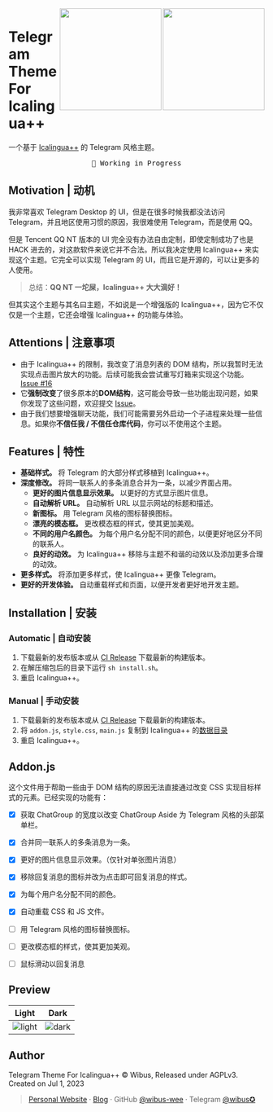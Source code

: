 <div>
  <a href="https://github.com/wibus-wee/icalingua-theme-telegram">
  <img align="right" width="200" src="https://github.com/wibus-wee/icalingua-theme-telegram/assets/62133302/563396b0-9211-409a-9136-74a6f3cad037#gh-light-mode-only" />
  </a>

  <a href="https://github.com/wibus-wee/icalingua-theme-telegram">
  <img align="right" width="200" src="https://github.com/wibus-wee/icalingua-theme-telegram/assets/62133302/115cdb16-88fa-4ba6-9a14-32b9ab669b1b#gh-dark-mode-only" />
  </a>

</div>

# Telegram Theme For Icalingua++

一个基于 [Icalingua++](https://github.com/Icalingua-plus-plus/Icalingua-plus-plus) 的 Telegram 风格主题。

<pre align="center">
🧪 Working in Progress
</pre>

## Motivation | 动机

我非常喜欢 Telegram Desktop 的 UI，但是在很多时候我都没法访问 Telegram，并且地区使用习惯的原因，我很难使用 Telegram，而是使用 QQ。

但是 Tencent QQ NT 版本的 UI 完全没有办法自由定制，即使定制成功了也是 HACK 进去的，对这款软件来说它并不合法。所以我决定使用 Icalingua++ 来实现这个主题。它完全可以实现 Telegram 的 UI，而且它是开源的，可以让更多的人使用。

> 总结：**QQ NT 一坨屎，Icalingua++ 大大滴好！**

但其实这个主题与其名曰主题，不如说是一个增强版的 Icalingua++，因为它不仅仅是一个主题，它还会增强 Icalingua++ 的功能与体验。

## Attentions | 注意事项

- 由于 Icalingua++ 的限制，我改变了消息列表的 DOM 结构，所以我暂时无法实现点击图片放大的功能。后续可能我会尝试重写灯箱来实现这个功能。[Issue #16](https://github.com/wibus-wee/icalingua-theme-telegram/issues/16)
- 它**强制改变**了很多原本的**DOM结构**，这可能会导致一些功能出现问题，如果你发现了这些问题，欢迎提交 [Issue](https://github.com/wibus-wee/icalingua-theme-telegram/issues)。
- 由于我们想要增强聊天功能，我们可能需要另外启动一个子进程来处理一些信息。如果你**不信任我 / 不信任仓库代码**，你可以不使用这个主题。

## Features | 特性

- **基础样式。** 将 Telegram 的大部分样式移植到 Icalingua++。
- **深度修改。** 将同一联系人的多条消息合并为一条，以减少界面占用。
  - **更好的图片信息显示效果。** 以更好的方式显示图片信息。
  - **自动解析 URL。** 自动解析 URL 以显示网站的标题和描述。
  - **新图标。** 用 Telegram 风格的图标替换图标。
  - **漂亮的模态框。** 更改模态框的样式，使其更加美观。
  - **不同的用户名颜色。** 为每个用户名分配不同的颜色，以便更好地区分不同的联系人。
  - **良好的动效。** 为 Icalingua++ 移除与主题不和谐的动效以及添加更多合理的动效。
- **更多样式。** 将添加更多样式，使 Icalingua++ 更像 Telegram。
- **更好的开发体验。** 自动重载样式和页面，以便开发者更好地开发主题。

## Installation | 安装

### Automatic | 自动安装

1. 下载最新的发布版本或从 [CI Release](https://github.com/wibus-wee/icalingua-theme-telegram/releases) 下载最新的构建版本。
2. 在解压缩包后的目录下运行 `sh install.sh`。
3. 重启 Icalingua++。

### Manual | 手动安装

1. 下载最新的发布版本或从 [CI Release](https://github.com/wibus-wee/icalingua-theme-telegram/releases) 下载最新的构建版本。
2. 将 `addon.js`, `style.css`, `main.js` 复制到 Icalingua++ 的[数据目录](https://github.com/Icalingua-plus-plus/Icalingua-plus-plus#%E9%BB%98%E8%AE%A4%E6%95%B0%E6%8D%AE%E7%9B%AE%E5%BD%95)
3. 重启 Icalingua++。

## Addon.js

这个文件用于帮助一些由于 DOM 结构的原因无法直接通过改变 CSS 实现目标样式的元素。已经实现的功能有：

- [x] 获取 ChatGroup 的宽度以改变 ChatGroup Aside 为 Telegram 风格的头部菜单栏。
- [x] 合并同一联系人的多条消息为一条。
- [x] 更好的图片信息显示效果。（仅针对单张图片消息）
- [x] 移除回复消息的图标并改为点击即可回复消息的样式。
- [x] 为每个用户名分配不同的颜色。
- [x] 自动重载 CSS 和 JS 文件。
- [ ] 用 Telegram 风格的图标替换图标。
- [ ] 更改模态框的样式，使其更加美观。
- [ ] 鼠标滑动以回复消息


## Preview

|Light|Dark|
|---|---|
|<img alt="light" src="https://github.com/wibus-wee/icalingua-theme-telegram/assets/62133302/841d7e5e-5e82-4373-9983-f61903879c86">|<img  alt="dark" src="https://github.com/wibus-wee/icalingua-theme-telegram/assets/62133302/e07826bd-99a8-49fb-96b6-c7dad19cf16e">|


## Author

Telegram Theme For Icalingua++ © Wibus, Released under AGPLv3. Created on Jul 1, 2023

> [Personal Website](http://wibus.ren/) · [Blog](https://blog.wibus.ren/) · GitHub [@wibus-wee](https://github.com/wibus-wee/) · Telegram [@wibus✪](https://t.me/wibus_wee)

